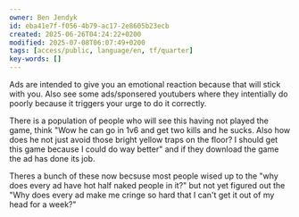 ```yaml
---
owner: Ben Jendyk
id: eba41e7f-f056-4b79-ac17-2e8605b23ecb
created: 2025-06-26T04:24:22+0200
modified: 2025-07-08T06:07:49+0200
tags: [access/public, language/en, tf/quarter]
key-words: []
---
```


Ads are intended to give you an emotional reaction because that will stick with you. Also see some ads/sponsered youtubers where they intentially do poorly because it triggers your urge to do it correctly.

There is a population of people who will see this having not played the game, think "Wow he can go in 1v6 and get two kills and he sucks. Also how does he not just avoid those bright yellow traps on the floor? I should get this game because I could do way better" and if they download the game the ad has done its job.

Theres a bunch of these now becsuse most people wised up to the "why does every ad have hot half naked people in it?" but not yet figured out the "Why does every ad make me cringe so hard that I can't get it out of my head for a week?"